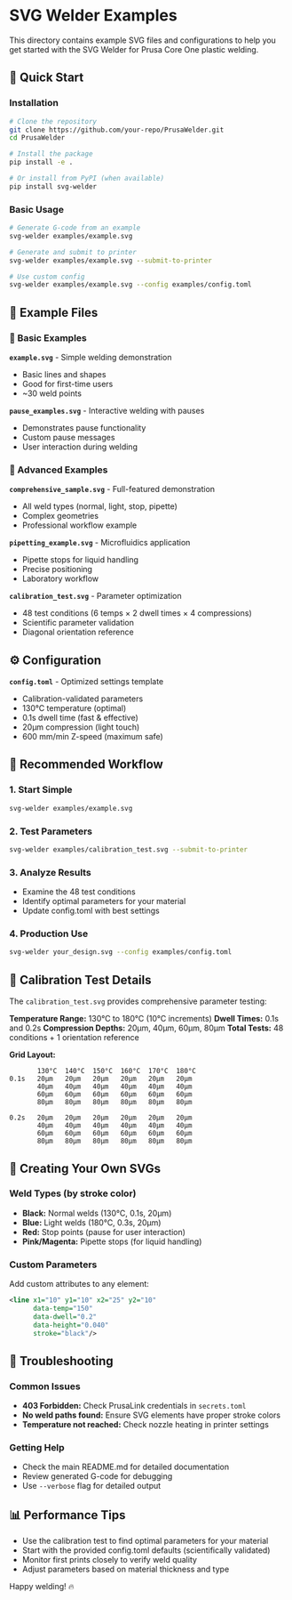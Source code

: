 # SVG Welder Examples

This directory contains example SVG files and configurations to help you get started with the SVG Welder for Prusa Core One plastic welding.

## 🚀 Quick Start

### Installation

```bash
# Clone the repository
git clone https://github.com/your-repo/PrusaWelder.git
cd PrusaWelder

# Install the package
pip install -e .

# Or install from PyPI (when available)
pip install svg-welder
```

### Basic Usage

```bash
# Generate G-code from an example
svg-welder examples/example.svg

# Generate and submit to printer
svg-welder examples/example.svg --submit-to-printer

# Use custom config
svg-welder examples/example.svg --config examples/config.toml
```

## 📁 Example Files

### 🔧 Basic Examples

**`example.svg`** - Simple welding demonstration
- Basic lines and shapes
- Good for first-time users
- ~30 weld points

**`pause_examples.svg`** - Interactive welding with pauses
- Demonstrates pause functionality
- Custom pause messages
- User interaction during welding

### 🔬 Advanced Examples

**`comprehensive_sample.svg`** - Full-featured demonstration
- All weld types (normal, light, stop, pipette)
- Complex geometries
- Professional workflow example

**`pipetting_example.svg`** - Microfluidics application
- Pipette stops for liquid handling
- Precise positioning
- Laboratory workflow

**`calibration_test.svg`** - Parameter optimization
- 48 test conditions (6 temps × 2 dwell times × 4 compressions)
- Scientific parameter validation
- Diagonal orientation reference

## ⚙️ Configuration

**`config.toml`** - Optimized settings template
- Calibration-validated parameters
- 130°C temperature (optimal)
- 0.1s dwell time (fast & effective)
- 20µm compression (light touch)
- 600 mm/min Z-speed (maximum safe)

## 🎯 Recommended Workflow

### 1. Start Simple
```bash
svg-welder examples/example.svg
```

### 2. Test Parameters
```bash
svg-welder examples/calibration_test.svg --submit-to-printer
```

### 3. Analyze Results
- Examine the 48 test conditions
- Identify optimal parameters for your material
- Update config.toml with best settings

### 4. Production Use
```bash
svg-welder your_design.svg --config examples/config.toml
```

## 🔬 Calibration Test Details

The `calibration_test.svg` provides comprehensive parameter testing:

**Temperature Range:** 130°C to 180°C (10°C increments)
**Dwell Times:** 0.1s and 0.2s
**Compression Depths:** 20µm, 40µm, 60µm, 80µm
**Total Tests:** 48 conditions + 1 orientation reference

**Grid Layout:**
```
       130°C  140°C  150°C  160°C  170°C  180°C
0.1s   20µm   20µm   20µm   20µm   20µm   20µm
       40µm   40µm   40µm   40µm   40µm   40µm
       60µm   60µm   60µm   60µm   60µm   60µm
       80µm   80µm   80µm   80µm   80µm   80µm

0.2s   20µm   20µm   20µm   20µm   20µm   20µm
       40µm   40µm   40µm   40µm   40µm   40µm
       60µm   60µm   60µm   60µm   60µm   60µm
       80µm   80µm   80µm   80µm   80µm   80µm
```

## 🎨 Creating Your Own SVGs

### Weld Types (by stroke color)
- **Black:** Normal welds (130°C, 0.1s, 20µm)
- **Blue:** Light welds (180°C, 0.3s, 20µm)
- **Red:** Stop points (pause for user interaction)
- **Pink/Magenta:** Pipette stops (for liquid handling)

### Custom Parameters
Add custom attributes to any element:
```xml
<line x1="10" y1="10" x2="25" y2="10" 
      data-temp="150" 
      data-dwell="0.2" 
      data-height="0.040"
      stroke="black"/>
```

## 🔧 Troubleshooting

### Common Issues
- **403 Forbidden:** Check PrusaLink credentials in `secrets.toml`
- **No weld paths found:** Ensure SVG elements have proper stroke colors
- **Temperature not reached:** Check nozzle heating in printer settings

### Getting Help
- Check the main README.md for detailed documentation
- Review generated G-code for debugging
- Use `--verbose` flag for detailed output

## 📊 Performance Tips

- Use the calibration test to find optimal parameters for your material
- Start with the provided config.toml defaults (scientifically validated)
- Monitor first prints closely to verify weld quality
- Adjust parameters based on material thickness and type

Happy welding! 🔥
